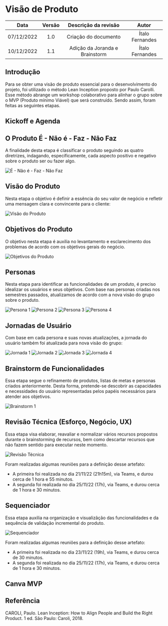 # Visão de Produto

|    Data    | Versão |      Descrição da revisão      |      Autor      |
| :--------: | :----: | :----------------------------: | :-------------: |
| 07/12/2022 |  1.0   |      Criação do documento      | Ítalo Fernandes |
| 10/12/2022 |  1.1   | Adição da Joranda e Brainstorm | Ítalo Fernandes |

## Introdução

Para se obter uma visão de produto essencial para o desenvolvimento do projeto, foi utilizado o método Lean Inception proposto por Paulo Carolli. Esse método abrange um workshop colaborativo para alinhar o grupo sobre o MVP (Produto mínimo Viável) que será construído. Sendo assim, foram feitas as seguintes etapas.

## Kickoff e Agenda

## O Produto É - Não é - Faz - Não Faz

A finalidade desta etapa é classificar o produto seguindo as quatro diretrizes, indagando, especificamente, cada aspecto positivo e negativo sobre o produto ser ou fazer algo.

![É - Não é - Faz - Não Faz](assets/e-nao_e-faz-nao_faz.png)

## Visão do Produto

Nesta etapa o objetivo é definir a essência do seu valor de negócio e refletir uma mensagem clara e convincente para o cliente:

![Visão do Produto](assets/visao_de_produto.png)

## Objetivos do Produto

O objetivo nesta etapa é auxilia no levantamento e esclarecimento dos problemas de acordo com os objetivos gerais do negócio.

![Objetivos do Produto](assets/objetivo_do_produto.png)

## Personas

Nesta etapa para identificar as funcionalidades de um produto, é preciso idealizar os usuários e seus objetivos. Com base nas personas criadas nos semestres passados, atualizamos de acordo com a nova visão do grupo sobre o produto.

![Persona 1](assets/persona_Paulo.png "Persona 1: Pesquisador na área de qualidade de software")
![Persona 2](assets/persona_Valeria.png "Persona 2: Profissional de Engenharia de Software")
![Persona 3](assets/persona_Miguel.png "Persona 3: Desenvolvedor, entusiasta de IA")
![Persona 4](assets/persona_Gustavo.png "Persona 4: Estudante de TI")

## Jornadas de Usuário

Com base em cada persona e suas novas atualizações, a jornada do usuário também foi atualizada para nova visão do grupo:

![Jornada 1](assets/jornada_Paulo.png)
![Jornada 2](assets/jornada_Valeria.png)
![Jornada 3](assets/jornada_Miguel.png)
![Jornada 4](assets/jornada_Gustavo.png)

## Brainstorm de Funcionalidades

Essa etapa segue o refinamento de produtos, listas de metas e personas criados anteriormente. Desta forma, pretende-se descobrir as capacidades e necessidades do usuário representadas pelos papéis necessários para atender aos objetivos.

![Brainstorm 1](assets/brainstorm.png)

## Revisão Técnica (Esforço, Negócio, UX)

Essa etapa visa elaborar, reavaliar e normalizar vários recursos propostos durante o brainstorming de recursos, bem como descartar recursos que não fazem sentido para executar neste momento.

![Revisão Técnica](assets/revisao_tecnica.png)

Foram realizadas algumas reuniões para a definição desse artefato:

- A primeira foi realizada no dia 21/11/22 (21h15m), via Teams, e durou cerca de 1 hora e 55 minutos.
- A segunda foi realizada no dia 25/11/22 (17h), via Teams, e durou cerca de 1 hora e 30 minutos.

## Sequenciador

Essa etapa auxilia na organização e visualizãção das funcionalidades e da sequência de validação incremental do produto.

![Sequenciador](assets/sequenciador.png)

Foram realizadas algumas reuniões para a definição desse artefato:

- A primeira foi realizada no dia 23/11/22 (19h), via Teams, e durou cerca de 30 minutos.
- A segunda foi realizada no dia 25/11/22 (17h), via Teams, e durou cerca de 1 hora e 30 minutos.

## Canva MVP

## Referência

CAROLI, Paulo. Lean Inception: How to Align People and Build the Right Product. 1 ed. São Paulo: Caroli, 2018.
